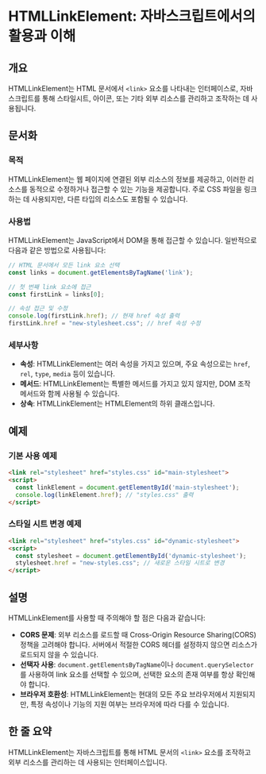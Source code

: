 <!--
Meta Description: # HTMLLinkElement: 자바스크립트에서의 활용과 이해 ## 개요 HTMLLinkElement는 HTML 문서에서 `<link>` 요소를 나타내는 인터페이스로, 자바스크립트를 통해 스타일시트, 아이콘, 또는 기타 외부 리소스를 관리하고 조작하는 데 사용됩니다....
Meta Keywords: href, stylesheet, htmllinkelement는, link, css
-->

# HTMLLinkElement: 자바스크립트에서의 활용과 이해

## 개요
HTMLLinkElement는 HTML 문서에서 `<link>` 요소를 나타내는 인터페이스로, 자바스크립트를 통해 스타일시트, 아이콘, 또는 기타 외부 리소스를 관리하고 조작하는 데 사용됩니다.

## 문서화

### 목적
HTMLLinkElement는 웹 페이지에 연결된 외부 리소스의 정보를 제공하고, 이러한 리소스를 동적으로 수정하거나 접근할 수 있는 기능을 제공합니다. 주로 CSS 파일을 링크하는 데 사용되지만, 다른 타입의 리소스도 포함될 수 있습니다.

### 사용법
HTMLLinkElement는 JavaScript에서 DOM을 통해 접근할 수 있습니다. 일반적으로 다음과 같은 방법으로 사용됩니다:

```javascript
// HTML 문서에서 모든 link 요소 선택
const links = document.getElementsByTagName('link');

// 첫 번째 link 요소에 접근
const firstLink = links[0];

// 속성 접근 및 수정
console.log(firstLink.href); // 현재 href 속성 출력
firstLink.href = "new-stylesheet.css"; // href 속성 수정
```

### 세부사항
- **속성**: HTMLLinkElement는 여러 속성을 가지고 있으며, 주요 속성으로는 `href`, `rel`, `type`, `media` 등이 있습니다.
- **메서드**: HTMLLinkElement는 특별한 메서드를 가지고 있지 않지만, DOM 조작 메서드와 함께 사용될 수 있습니다.
- **상속**: HTMLLinkElement는 HTMLElement의 하위 클래스입니다.

## 예제

### 기본 사용 예제
```html
<link rel="stylesheet" href="styles.css" id="main-stylesheet">
<script>
  const linkElement = document.getElementById('main-stylesheet');
  console.log(linkElement.href); // "styles.css" 출력
</script>
```

### 스타일 시트 변경 예제
```html
<link rel="stylesheet" href="styles.css" id="dynamic-stylesheet">
<script>
  const stylesheet = document.getElementById('dynamic-stylesheet');
  stylesheet.href = "new-styles.css"; // 새로운 스타일 시트로 변경
</script>
```

## 설명
HTMLLinkElement를 사용할 때 주의해야 할 점은 다음과 같습니다:
- **CORS 문제**: 외부 리소스를 로드할 때 Cross-Origin Resource Sharing(CORS) 정책을 고려해야 합니다. 서버에서 적절한 CORS 헤더를 설정하지 않으면 리소스가 로드되지 않을 수 있습니다.
- **선택자 사용**: `document.getElementsByTagName`이나 `document.querySelector`를 사용하여 link 요소를 선택할 수 있으며, 선택한 요소의 존재 여부를 항상 확인해야 합니다.
- **브라우저 호환성**: HTMLLinkElement는 현대의 모든 주요 브라우저에서 지원되지만, 특정 속성이나 기능의 지원 여부는 브라우저에 따라 다를 수 있습니다.

## 한 줄 요약
HTMLLinkElement는 자바스크립트를 통해 HTML 문서의 `<link>` 요소를 조작하고 외부 리소스를 관리하는 데 사용되는 인터페이스입니다.
